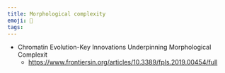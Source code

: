 ```yaml
---
title: Morphological complexity
emoji: 🧬
tags:
---
```


* Chromatin Evolution-Key Innovations Underpinning Morphological Complexit
    - https://www.frontiersin.org/articles/10.3389/fpls.2019.00454/full